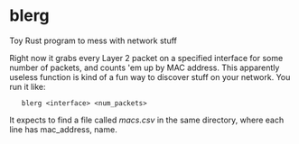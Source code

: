 # blerg
Toy Rust program to mess with network stuff

Right now it grabs every Layer 2 packet on a specified interface for some number of packets, and counts 'em up by MAC address.
This apparently useless function is kind of a fun way to discover stuff on your network.  You run it like:

```
   blerg <interface> <num_packets>
```

It expects to find a file called _macs.csv_ in the same directory, where each line has mac_address, name.
